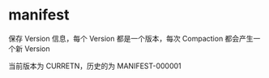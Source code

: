 # manifest

保存 Version 信息，每个 Version 都是一个版本，每次 Compaction 都会产生一个新 Version

当前版本为 CURRETN，历史的为 MANIFEST-000001